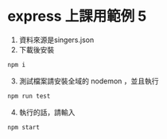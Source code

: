 # express 上課用範例 5

1. 資料來源是singers.json
2. 下載後安裝 
```bash
npm i
```
3. 測試檔案請安裝全域的 nodemon ，並且執行
```bash
npm run test
```
4. 執行的話，請輸入
```bash
npm start
```
